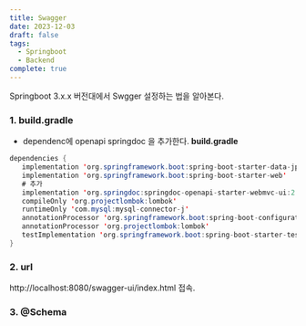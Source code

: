 ```yaml
---
title: Swagger
date: 2023-12-03
draft: false
tags:
  - Springboot
  - Backend
complete: true
---
```

Springboot 3.x.x 버전대에서 Swgger 설정하는 법을 알아본다.

### 1. build.gradle
- dependenc에 openapi springdoc 을 추가한다.
**build.gradle**
```java
dependencies {  
   implementation 'org.springframework.boot:spring-boot-starter-data-jpa' 
   implementation 'org.springframework.boot:spring-boot-starter-web'  
   # 추가
   implementation 'org.springdoc:springdoc-openapi-starter-webmvc-ui:2.0.2'  
   compileOnly 'org.projectlombok:lombok'  
   runtimeOnly 'com.mysql:mysql-connector-j'  
   annotationProcessor 'org.springframework.boot:spring-boot-configuration-processor'  
   annotationProcessor 'org.projectlombok:lombok'  
   testImplementation 'org.springframework.boot:spring-boot-starter-test'
}
```

### 2. url
http://localhost:8080/swagger-ui/index.html
접속.


### 3. @Schema